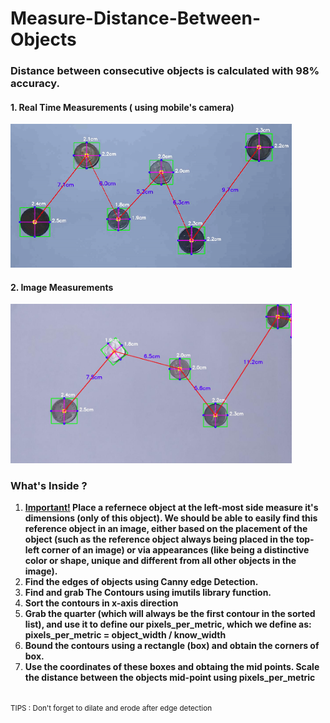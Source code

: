 # Measure-Distance-Between-Objects
### Distance between consecutive objects is calculated with 98% accuracy.

#### 1. Real Time Measurements ( using mobile's camera)
<img src = "https://github.com/ashish1sasmal/Measure-Distance-Between-Objects/blob/master/Results/ezgif.com-crop.gif" width=450>


#### 2. Image Measurements 
<img src = "https://github.com/ashish1sasmal/Measure-Distance-Between-Objects/blob/master/Results/result_test1.jpg" width=450>

### What's Inside ?
<ol>
<li><b><u>Important!</u> Place a refernece object at the left-most side
measure it's dimensions (only of this object). We should be able 
to easily find this reference object in an image, either based on 
the placement of the object (such as the reference object always 
being placed in the top-left corner of an image) or via appearances 
(like being a distinctive color or shape, unique and different from
all other objects in the image). </b></li>
<li><b>Find the edges of objects using Canny edge Detection.</b></li>
<li><b>Find and grab The Contours using imutils library function.</b></li>
<li><b>Sort the contours in x-axis direction</b></li>

<li><b> Grab the quarter (which will always be the first contour in the sorted list), and use it to define our pixels_per_metric, which we define as:<br>
              pixels_per_metric = object_width / know_width</b></li>
 
 <li><b>Bound the contours using a rectangle (box) and obtain the corners of box.</b></li>
  <li><b>Use the coordinates of these boxes and obtaing the mid points. Scale the distance between the objects mid-point using pixels_per_metric </b></li>

</ol>
<br><small>TIPS : Don't forget to dilate and erode after edge detection</small>
